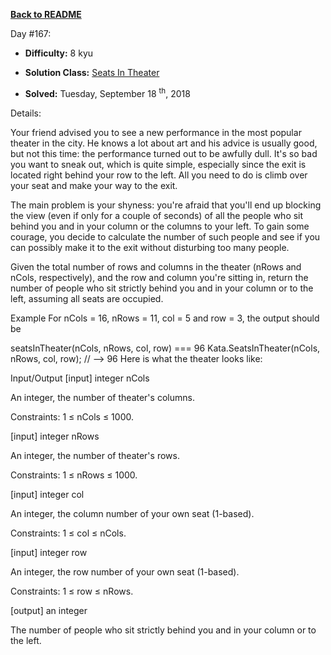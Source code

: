 ﻿<a href=https://github.com/hlais/Kata---a---Day><b>Back to README</b><a>

Day #167: 

* <b>Difficulty:</b> 8 kyu

* <b>Solution Class:</b> [Seats In Theater](SeatsInTheater.cs)

* <b>Solved:</b> Tuesday, September 18 <sup>th</sup>, 2018

Details:

Your friend advised you to see a new performance in the most popular theater in the city. He knows a lot about art and his advice is usually good, but not this time: the performance turned out to be awfully dull. It's so bad you want to sneak out, which is quite simple, especially since the exit is located right behind your row to the left. All you need to do is climb over your seat and make your way to the exit.

The main problem is your shyness: you're afraid that you'll end up blocking the view (even if only for a couple of seconds) of all the people who sit behind you and in your column or the columns to your left. To gain some courage, you decide to calculate the number of such people and see if you can possibly make it to the exit without disturbing too many people.

Given the total number of rows and columns in the theater (nRows and nCols, respectively), and the row and column you're sitting in, return the number of people who sit strictly behind you and in your column or to the left, assuming all seats are occupied.

Example
For nCols = 16, nRows = 11, col = 5 and row = 3, the output should be

 seatsInTheater(nCols, nRows, col, row) === 96
 Kata.SeatsInTheater(nCols, nRows, col, row); // --> 96
Here is what the theater looks like:



Input/Output
[input] integer nCols

An integer, the number of theater's columns.

Constraints: 1 ≤ nCols ≤ 1000.

[input] integer nRows

An integer, the number of theater's rows.

Constraints: 1 ≤ nRows ≤ 1000.

[input] integer col

An integer, the column number of your own seat (1-based).

Constraints: 1 ≤ col ≤ nCols.

[input] integer row

An integer, the row number of your own seat (1-based).

Constraints: 1 ≤ row ≤ nRows.

[output] an integer

The number of people who sit strictly behind you and in your column or to the left.

